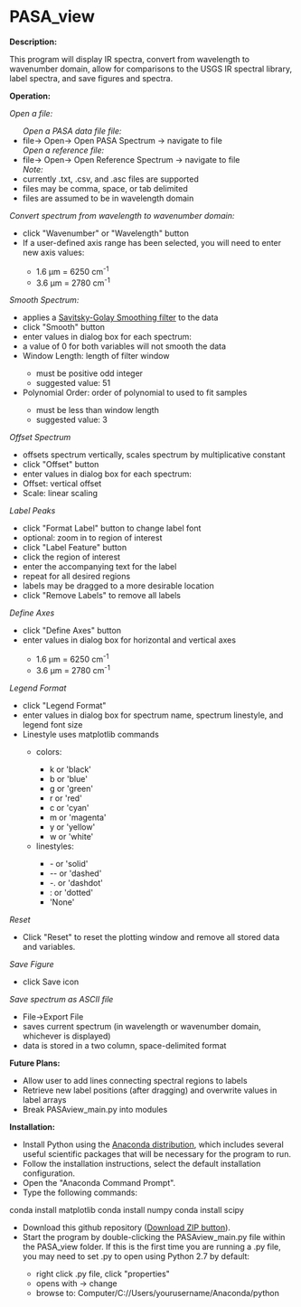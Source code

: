 # PASA_view
<b>Description:</b><br>
<p>
This program will display IR spectra, convert from wavelength to wavenumber domain, allow for comparisons to the USGS IR spectral library, label spectra, and save figures and spectra.</p>

<b>Operation:</b><br>
<p>
<i>Open a file:</i>
<ul>
<i>Open a PASA data file file:</i>
<li>file-> Open-> Open PASA Spectrum -> navigate to file</li>
<i>Open a reference file:</i>
<li>file-> Open-> Open Reference Spectrum -> navigate to file</li>
<i>Note:</i>
<li>currently .txt, .csv, and .asc files are supported</li>
<li>files may be comma, space, or tab delimited</li>
<li>files are assumed to be in wavelength domain</li>
</ul></p>

<p>
<i>Convert spectrum from wavelength to wavenumber domain:</i><br>
<ul>
<li>click "Wavenumber" or "Wavelength" button</li>
<li>If a user-defined axis range has been selected, you will need to enter new axis values:</li>
<ul><li>1.6 µm = 6250 cm<sup>-1</sup></li>
<li>3.6 µm = 2780 cm<sup>-1</sup></li>
</ul></ul></p>

<p>
<i>Smooth Spectrum:</i><br>
<ul>
<li>applies a <a href="http://docs.scipy.org/doc/scipy-dev/reference/generated/scipy.signal.savgol_filter.html#scipy.signal.savgol_filter">Savitsky-Golay Smoothing filter</a> to the data</li>
<li>click "Smooth" button</li>
<li>enter values in dialog box for each spectrum:</li>
<li>a value of 0 for both variables will not smooth the data</li>
<li>Window Length: length of filter window</li>
<ul>
<li>must be positive odd integer</li>
<li>suggested value: 51</li>
</ul>
<li>Polynomial Order: order of polynomial to used to fit samples</li>
<ul>
<li>must be less than window length</li>
<li>suggested value: 3</li>
</ul></ul></p>

<p>
<i>Offset Spectrum</i>
<ul>
<li>offsets spectrum vertically, scales spectrum by multiplicative constant</li>
<li>click "Offset" button</li>
<li>enter values in dialog box for each spectrum:</li>
<li>Offset: vertical offset</li>
<li>Scale: linear scaling</li>
</ul></p>

<p>
<i>Label Peaks</i>
<ul>
<li>click "Format Label" button to change label font</li>
<li>optional: zoom in to region of interest</li>
<li>click "Label Feature" button</li>
<li>click the region of interest</li>
<li>enter the accompanying text for the label</li>
<li>repeat for all desired regions</li>
<li>labels may be dragged to a more desirable location</li>
<li>click "Remove Labels" to remove all labels</li>
</ul></p>

<p>
<i>Define Axes</i>
<ul>
<li>click "Define Axes" button</li>
<li>enter values in dialog box for horizontal and vertical axes</li>
<ul>
<li>1.6 µm = 6250 cm<sup>-1</sup></li>
<li>3.6 µm = 2780 cm<sup>-1</sup></li>
</ul></ul></p>

<p>
<i>Legend Format</i>
<ul>
<li>click "Legend Format"</li>
<li>enter values in dialog box for spectrum name, spectrum linestyle, and legend font size</li>
<li>Linestyle uses matplotlib commands</li>
<ul>
<li>colors:</li>
<ul>
<li>k or 'black'</li>
<li>b or 'blue'</li>
<li>g or 'green'</li>
<li>r or 'red'</li>
<li>c or 'cyan'</li>
<li>m or 'magenta'</li>
<li>y or 'yellow'</li>
<li>w or 'white'</li>
</ul>
<li>linestyles:</li>
<ul>
<li>- or 'solid'</li>
<li>-- or 'dashed'</li>
<li>-. or 'dashdot'</li>
<li>: or 'dotted'</li>
<li>'None'</li>
</ul></ul></ul></p>

<p>
<i>Reset</i>
<ul>
<li>Click "Reset" to reset the plotting window and remove all stored data and variables.</li>
</ul></p>

<p>
<i>Save Figure</i>
<ul>
<li>click Save icon</li>
</ul></p>

<p>
<i>Save spectrum as ASCII file</i>
<ul>
<li>File->Export File</li>
<li>saves current spectrum (in wavelength or wavenumber domain, whichever is displayed)</li>
<li>data is stored in a two column, space-delimited format</li>
</ul></p>

<b>Future Plans:</b>
<ul>
<li>Allow user to add lines connecting spectral regions to labels</li>
<li>Retrieve new label positions (after dragging) and overwrite values in label arrays</li>
<li>Break PASAview_main.py into modules</li>
</ul>

<b>Installation:</b>
<p>
<ul>
<li>Install Python using the <a href="http://continuum.io/downloads">Anaconda distribution</a>, which includes several useful scientific packages that will be necessary for the program to run.</li>
<li>Follow the installation instructions, select the default installation configuration.</li>
<li>Open the "Anaconda Command Prompt".</li>
<li>Type the following commands:</li></ul></p>
	conda install matplotlib
	conda install numpy
	conda install scipy

<p>
<ul>
<li>Download this github repository (<a href="https://github.com/kyleuckert/PASA_view/archive/master.zip">Download ZIP button</a>).</li>
<li>Start the program by double-clicking the PASAview_main.py file within the PASA_view folder. If this is the first time you are running a .py file, you may need to set .py to open using Python 2.7 by default:</li>
<ul>
<li>right click .py file, click "properties"</li>
<li>opens with -> change</li>
<li>browse to: Computer/C://Users/yourusername/Anaconda/python</li>
</ul></ul></p>
